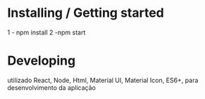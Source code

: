 # Installing / Getting started

1 - npm install
2 -npm start

# Developing
utilizado React, Node, Html, Material UI, Material Icon, ES6+, para desenvolvimento da aplicação 
